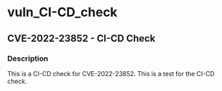 # vuln_CI-CD_check

## CVE-2022-23852 - CI-CD Check

### Description

This is a CI-CD check for CVE-2022-23852. 
This is a test for the CI-CD check.

